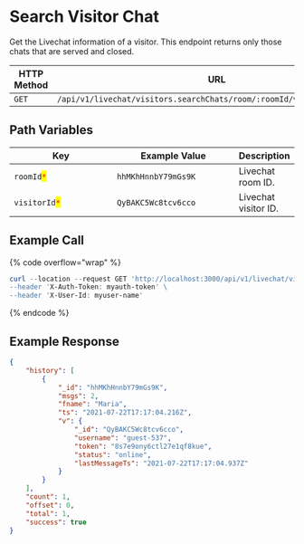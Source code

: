 # Search Visitor Chat

Get the Livechat information of a visitor. This endpoint returns only those chats that are served and closed.

<table><thead><tr><th width="163">HTTP Method</th><th width="318">URL</th><th>Requires Auth</th></tr></thead><tbody><tr><td><code>GET</code></td><td><code>/api/v1/livechat/visitors.searchChats/room/:roomId/visitor/:visitorId</code></td><td><a href="../../../authentication-endpoints/"><code>yes</code></a></td></tr></tbody></table>

## Path Variables

<table><thead><tr><th width="230.33333333333331">Key</th><th width="246">Example Value</th><th>Description</th></tr></thead><tbody><tr><td><code>roomId</code><mark style="color:red;"><code>*</code></mark></td><td><code>hhMKhHnnbY79mGs9K</code></td><td>Livechat room ID.</td></tr><tr><td><code>visitorId</code><mark style="color:red;"><code>*</code></mark></td><td><code>QyBAKC5Wc8tcv6cco</code></td><td>Livechat visitor ID.</td></tr></tbody></table>

## Example Call

{% code overflow="wrap" %}
```powershell
curl --location --request GET 'http://localhost:3000/api/v1/livechat/visitors.searchChats/room/:roomId/visitor/:visitorId\
--header 'X-Auth-Token: myauth-token' \
--header 'X-User-Id: myuser-name'
```
{% endcode %}

## Example Response

```json
{
    "history": [
        {
            "_id": "hhMKhHnnbY79mGs9K",
            "msgs": 2,
            "fname": "Maria",
            "ts": "2021-07-22T17:17:04.216Z",
            "v": {
                "_id": "QyBAKC5Wc8tcv6cco",
                "username": "guest-537",
                "token": "8s7e9ony6ctl27e1qf8kue",
                "status": "online",
                "lastMessageTs": "2021-07-22T17:17:04.937Z"
            }
        }
    ],
    "count": 1,
    "offset": 0,
    "total": 1,
    "success": true
}
```
